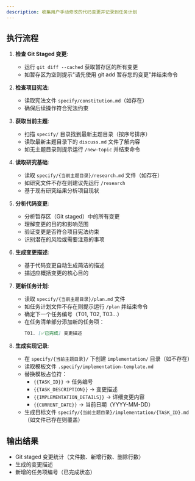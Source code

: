 ```yaml
---
description: 收集用户手动修改的代码变更并记录到任务计划
---
```


## 执行流程

1. **检查 Git Staged 变更**:
   - 运行 `git diff --cached` 获取暂存区的所有变更
   - 如暂存区为空则提示"请先使用 git add 暂存您的变更"并结束命令

2. **检查项目宪法**:
   - 读取宪法文件 `specify/constitution.md`（如存在）
   - 确保后续操作符合宪法约束

3. **获取当前主题**:
   - 扫描 `specify/` 目录找到最新主题目录（按序号排序）
   - 读取最新主题目录下的 `discuss.md` 文件了解内容
   - 如无主题目录则提示运行 `/new-topic` 并结束命令

4. **读取研究基础**:
   - 读取 `specify/{当前主题目录}/research.md` 文件（如存在）
   - 如研究文件不存在则建议先运行 `/research`
   - 基于现有研究结果分析项目现状

5. **分析代码变更**:
   - 分析暂存区（Git staged）中的所有变更
   - 理解变更的目的和影响范围
   - 验证变更是否符合项目宪法约束
   - 识别潜在的风险或需要注意的事项

6. **生成变更描述**:
   - 基于代码变更自动生成简洁的描述
   - 描述应概括变更的核心目的

7. **更新任务计划**:
   - 读取 `specify/{当前主题目录}/plan.md` 文件
   - 如任务计划文件不存在则提示运行 `/plan` 并结束命令
   - 确定下一个任务编号（T01, T02, T03...）
   - 在任务清单部分添加新的任务项：
     ```markdown
     T01. [✅已完成] 变更描述
     ```

8. **生成实现记录**:
   - 在 `specify/{当前主题目录}/` 下创建 `implementation/` 目录（如不存在）
   - 读取模板文件 `.specify/implementation-template.md`
   - 替换模板占位符：
     - `{{TASK_ID}}` → 任务编号
     - `{{TASK_DESCRIPTION}}` → 变更描述
     - `{{IMPLEMENTATION_DETAILS}}` → 详细变更内容
     - `{{CURRENT_DATE}}` → 当前日期（YYYY-MM-DD）
   - 生成目标文件 `specify/{当前主题目录}/implementation/{TASK_ID}.md`（如文件已存在则覆盖）

## 输出结果
- Git staged 变更统计（文件数、新增行数、删除行数）
- 生成的变更描述
- 新增的任务项编号（已完成状态）
